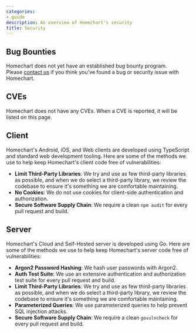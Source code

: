 ```yaml
---
categories:
- guide
description: An overview of Homechart's security
title: Security
---
```


## Bug Bounties

Homechart does not yet have an established bug bounty program.  
Please [contact us](mailto:info@candid.dev?subject=Homechart%20Bug) if you think you've found a bug or security issue with Homechart.

## CVEs

Homechart does not have any CVEs.  When a CVE is reported, it will be listed on this page.


## Client

Homechart's Android, iOS, and Web clients are developed using TypeScript and standard web development tooling.  Here are some of the methods we use to help keep Homechart's client code free of vulnerabilities:

- **Limit Third-Party Libraries**: We try and use as few third-party libraries as possible, and when we do select a third-party library, we review the codebase to ensure it's something we are comfortable maintaining.
- **No Cookies**: We do not use cookies for client-side authentication and authorization.
- **Secure Software Supply Chain**: We require a clean `npm audit` for every pull request and build.

## Server

Homechart's Cloud and Self-Hosted server is developed using Go.  Here are some of the methods we use to help keep Homechart's server code free of vulnerabilities:

- **Argon2 Password Hashing**: We hash user passwords with Argon2.
- **Auth Test Suite**: We use an extensive authentication and authorization test suite for every pull request and build.
- **Limit Third-Party Libraries**: We try and use as few third-party libraries as possible, and when we do select a third-party library, we review the codebase to ensure it's something we are comfortable maintaining.
- **Parameterized Queries**: We use parameterized queries to help prevent SQL injection attacks.
- **Secure Software Supply Chain**: We require a clean `govulncheck` for every pull request and build.
